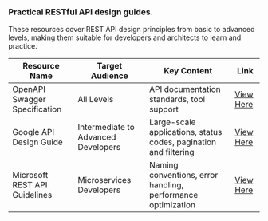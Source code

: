 ### Practical RESTful API design guides.

These resources cover REST API design principles from basic to advanced levels, making them suitable for developers and architects to learn and practice.

| **Resource Name**                      | **Target Audience** | **Key Content**                              | **Link**                                     |
|----------------------------------------|----------------------|-----------------------------------------------|---------------------------------------------|
| OpenAPI Swagger Specification          | All Levels           | API documentation standards, tool support    | [View Here](https://swagger.io/specification/) |
| Google API Design Guide                | Intermediate to Advanced Developers | Large-scale applications, status codes, pagination and filtering | [View Here](https://cloud.google.com/apis/design) |
| Microsoft REST API Guidelines          | Microservices Developers | Naming conventions, error handling, performance optimization | [View Here](https://github.com/microsoft/api-guidelines) |
